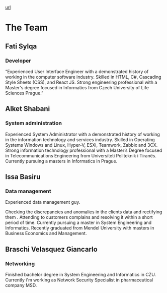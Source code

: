 [url](https://alketshabani.github.io/study-block/)
# The Team

## Fati Sylqa
### Developer

“Experienced User Interface Engineer with a demonstrated history of working in the computer software industry. Skilled in HTML, C#, Cascading Style Sheets (CSS), and React JS. Strong engineering professional with a Master's degree focused in Informatics from Czech University of Life Sciences Prague.”

## Alket Shabani
### System administration

Experienced System Administrator with a demonstrated history of working in the information technology and services industry. Skilled in Operating Systems Windows and Linux, Hyper-V, ESXi, Teamwork, Zabbix and 3CX. Strong information technology professional with a Master’s Degree focused in Telecommunications Engineering from Universiteti Politeknik i Tiranës. Currently pursuing a masters in Informatics in Prague.

## Issa Basiru
### Data management

Experienced data management guy.

Checking the discrepancies and anomalies in the clients data and rectifying them .
Attending to customers complains and resolving it within a short period of time. Currently pursuing a master in System Engineering and Informatics. Recently graduated from Mendel University with masters in Business Economics and Management.



## Braschi Velasquez Giancarlo
### Networking

Finished bachelor degree in System Engineering and Informatics in CZU. 
Currently i'm working as Network Security Specialist in pharmaceutical company MSD.
